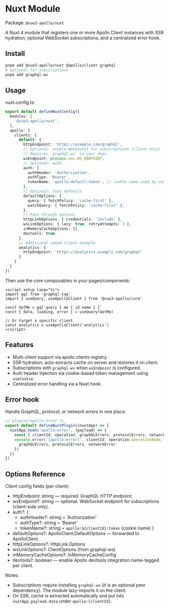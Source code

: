 # Nuxt Module

Package: `@vue3-apollo/nuxt`

A Nuxt 4 module that registers one or more Apollo Client instances with SSR hydration, optional WebSocket subscriptions, and a centralized error hook.

## Install

```bash
pnpm add @vue3-apollo/nuxt @apollo/client graphql
# optional for subscriptions
pnpm add graphql-ws
```

## Usage

nuxt.config.ts:

```ts
export default defineNuxtConfig({
  modules: [
    '@vue3-apollo/nuxt',
  ],
  apollo: {
    clients: {
      default: {
        httpEndpoint: 'https://example.com/graphql',
        // Optional: enable WebSocket for subscriptions (client only)
        // Requires `graphql-ws` in your deps
        wsEndpoint: process.env.WS_ENDPOINT,
        // Optional: auth
        auth: {
          authHeader: 'Authorization',
          authType: 'Bearer',
          tokenName: 'apollo:default:token', // cookie name used by useCookie
        },
        // Optional: tune defaults
        defaultOptions: {
          query: { fetchPolicy: 'cache-first' },
          watchQuery: { fetchPolicy: 'cache-first' },
        },
        // Pass through options
        httpLinkOptions: { credentials: 'include' },
        wsLinkOptions: { lazy: true, retryAttempts: 3 },
        inMemoryCacheOptions: {},
        devtools: true,
      },
      // Additional named client example
      analytics: {
        httpEndpoint: 'https://analytics.example.com/graphql'
      }
    }
  }
})
```

Then use the core composables in your pages/components:

```vue
<script setup lang="ts">
import gql from 'graphql-tag'
import { useQuery, useApolloClient } from '@vue3-apollo/core'

const GetMe = gql`query { me { id name } }`
const { data, loading, error } = useQuery(GetMe)

// Or target a specific client
const analytics = useApolloClient('analytics')
</script>
```

## Features

- Multi-client support via apollo.clients registry.
- SSR hydration: auto-extracts cache on server and restores it on client.
- Subscriptions with `graphql-ws` when `wsEndpoint` is configured.
- Auth header injection via cookie-based token management using `useCookie`.
- Centralized error handling via a Nuxt hook.

## Error hook

Handle GraphQL, protocol, or network errors in one place:

```ts
// plugins/apollo-error.ts
export default defineNuxtPlugin((nuxtApp) => {
  nuxtApp.hook('apollo:error', (payload) => {
    const { clientId, operation, graphQLErrors, protocolErrors, networkError } = payload
    console.error('[apollo:error]', clientId, operation.operationName, {
      graphQLErrors, protocolErrors, networkError
    })
  })
})
```

## Options Reference

Client config fields (per client):

- httpEndpoint: string — required. GraphQL HTTP endpoint.
- wsEndpoint?: string — optional. WebSocket endpoint for subscriptions (client-side only).
- auth?: {
  - authHeader?: string = 'Authorization'
  - authType?: string = 'Bearer'
  - tokenName?: string = `apollo:${clientId}:token` (cookie name)
}
- defaultOptions?: ApolloClient.DefaultOptions — forwarded to ApolloClient.
- httpLinkOptions?: HttpLink.Options
- wsLinkOptions?: ClientOptions (from graphql-ws)
- inMemoryCacheOptions?: InMemoryCacheConfig
- devtools?: boolean — enable Apollo devtools integration name-tagged per client.

Notes:

- Subscriptions require installing `graphql-ws` (it is an optional peer dependency). The module lazy-imports it on the client.
- On SSR, cache is extracted automatically and put into `nuxtApp.payload.data` under `apollo:{clientId}`.
